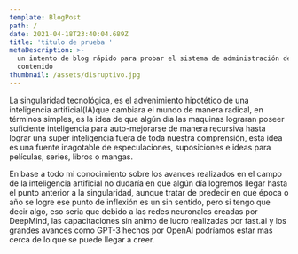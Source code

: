 ```yaml
---
template: BlogPost
path: /
date: 2021-04-18T23:40:04.689Z
title: 'titulo de prueba '
metaDescription: >-
  un intento de blog rápido para probar el sistema de administración de
  contenido
thumbnail: /assets/disruptivo.jpg
---
```

La singularidad tecnológica, es el advenimiento hipotético de una inteligencia artificial(IA)que cambiara el mundo de manera radical, en términos simples, es la idea de que algún día las maquinas lograran poseer suficiente inteligencia para auto-mejorarse de manera recursiva hasta lograr una super inteligencia fuera de toda nuestra comprensión, esta idea es una fuente inagotable de especulaciones, suposiciones e ideas para películas, series, libros o mangas. 

En base a todo mi conocimiento sobre los avances realizados en el campo de la inteligencia artificial no dudaría en que algún día logremos llegar hasta el punto anterior a la singularidad, aunque tratar de predecir en que época o año se logre ese punto de inflexión es un sin sentido, pero si tengo que decir algo, eso seria que debido a las redes neuronales creadas por DeepMind, las capacitaciones sin animo de lucro realizadas por fast.ai y los grandes avances como GPT-3 hechos por OpenAI podríamos estar mas cerca de lo que se puede llegar a creer.
